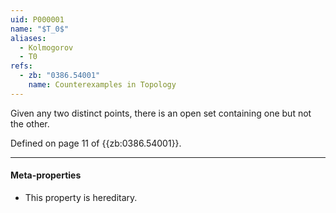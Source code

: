 ```yaml
---
uid: P000001
name: "$T_0$"
aliases:
  - Kolmogorov
  - T0
refs:
  - zb: "0386.54001"
    name: Counterexamples in Topology
---
```


Given any two distinct points, there is an open set containing one but not the other.

Defined on page 11 of {{zb:0386.54001}}.

----
#### Meta-properties

- This property is hereditary.
